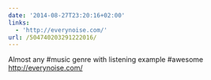 ```yaml
---
date: '2014-08-27T23:20:16+02:00'
links:
  - 'http://everynoise.com/'
url: /504740203291222016/
---
```

Almost any #music genre with listening example #awesome http://everynoise.com/
